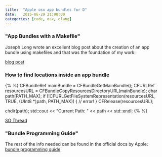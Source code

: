 ```yaml
---
title:  "Apple osx app bundles for D"
date:   2015-06-29 21:00:00
categories: [code, osx, dlang]
---
```


### "App Bundles with a Makefile"

Joseph Long wrote an excellent blog post about the creation of an app bundle using makefiles and that was the foundation of my work:

[blog post](http://joseph-long.com/writing/app-bundles-with-a-makefile/)

### How to find locations inside an app bundle

{% %}
CFBundleRef mainBundle = CFBundleGetMainBundle();
CFURLRef resourcesURL = CFBundleCopyResourcesDirectoryURL(mainBundle);
char path[PATH_MAX];
if (!CFURLGetFileSystemRepresentation(resourcesURL, TRUE, (UInt8 *)path, PATH_MAX))
{
    // error!
}
CFRelease(resourcesURL);

chdir(path);
std::cout << "Current Path: " << path << std::endl;
{% %}

[SO Thread](http://stackoverflow.com/a/520951/2458533)

### "Bundle Programming Guide"

The rest of the info needed can be found in the official docs by Apple: [bundle programming guide](https://developer.apple.com/library/mac/documentation/CoreFoundation/Conceptual/CFBundles/Introduction/Introduction.html)

